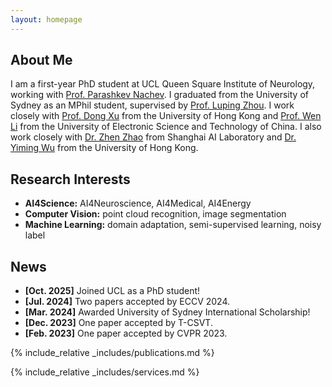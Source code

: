 ```yaml
---
layout: homepage
---
```


## About Me

I am a first-year PhD student at UCL Queen Square Institute of Neurology, working with [Prof. Parashkev Nachev](https://profiles.ucl.ac.uk/1886-parashkev-nachev). I graduated from the University of Sydney as an MPhil student, supervised by [Prof. Luping Zhou](https://sites.google.com/view/lupingzhou/home). I work closely with [Prof. Dong Xu](https://www.cs.hku.hk/people/academic-staff/dongxu) from the University of Hong Kong and [Prof. Wen Li](https://wenli-vision.github.io/) from the University of Electronic Science and Technology of China. I also work closely with [Dr. Zhen Zhao](http://zhaozhen.me/) from Shanghai AI Laboratory and [Dr. Yiming Wu](https://sites.google.com/site/yimingwu0/home) from the University of Hong Kong.

## Research Interests

- **AI4Science:** AI4Neuroscience, AI4Medical, AI4Energy
- **Computer Vision:** point cloud recognition, image segmentation
- **Machine Learning:** domain adaptation, semi-supervised learning, noisy label

## News

- **[Oct. 2025]** Joined UCL as a PhD student!
- **[Jul. 2024]** Two papers accepted by ECCV 2024.
- **[Mar. 2024]** Awarded University of Sydney International Scholarship!
- **[Dec. 2023]** One paper accepted by T-CSVT.
- **[Feb. 2023]** One paper accepted by CVPR 2023.

{% include_relative _includes/publications.md %}

{% include_relative _includes/services.md %}
